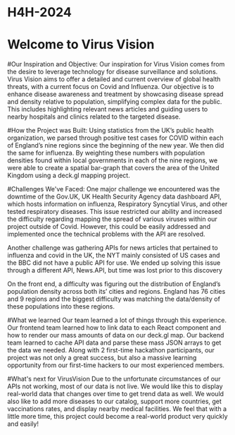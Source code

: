 # H4H-2024
# Welcome to Virus Vision
#Our Inspiration and Objective:
Our inspiration for Virus Vision comes from the desire to leverage technology for disease surveillance and solutions. Virus Vision aims to offer a detailed and current overview of global health threats, with a current focus on Covid and Influenza. Our objective is to enhance disease awareness and treatment by showcasing disease spread and density relative to population, simplifying complex data for the public. This includes highlighting relevant news articles and guiding users to nearby hospitals and clinics related to the targeted disease.

#How the Project was Built:
Using statistics from the UK’s public health organization, we parsed through positive test cases for COVID within each of England’s nine regions since the beginning of the new year. We then did the same for influenza. By weighting these numbers with population densities found within local governments in each of the nine regions, we were able to create a spatial bar-graph that covers the area of the United Kingdom using a deck.gl mapping project.

#Challenges We've Faced:
One major challenge we encountered was the downtime of the Gov.UK, UK Health Security Agency data dashboard API, which hosts information on influenza, Respiratory Syncytial Virus, and other tested respiratory diseases. This issue restricted our ability and increased the difficulty regarding mapping the spread of various viruses within our project outside of Covid. However, this could be easily addressed and implemented once the technical problems with the API are resolved.

Another challenge was gathering APIs for news articles that pertained to influenza and covid in the UK, the NYT mainly consisted of US cases and the BBC did not have a public API for use. We ended up solving this issue through a different API, News.API, but time was lost prior to this discovery

On the front end, a difficulty was figuring out the distribution of England’s population density across both its’ cities and regions. England has 76 cities and 9 regions and the biggest difficulty was matching the data/density of these populations into these regions.

#What we learned
Our team learned a lot of things through this experience. Our frontend team learned how to link data to each React component and how to render our mass amounts of data on our deck.gl map. Our backend team learned to cache API data and parse these mass JSON arrays to get the data we needed. Along with 2 first-time hackathon participants, our project was not only a great success, but also a massive learning opportunity from our first-time hackers to our most experienced members.

#What's next for VirusVision
Due to the unfortunate circumstances of our APIs not working, most of our data is not live. We would like this to display real-world data that changes over time to get trend data as well. We would also like to add more diseases to our catalog, support more countries, get vaccinations rates, and display nearby medical facilities. We feel that with a little more time, this project could become a real-world product very quickly and easily!
